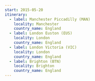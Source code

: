```yaml
---
start: 2015-05-20
itinerary:
  - label: Manchester Piccadilly (MAN)
    locality: Manchester
    country_name: England
  - label: London Euston (EUS)
    locality: London
    country_name: England
  - label: London Victoria (VIC)
    locality: London
    country_name: England
  - label: Brighton (BTN)
    locality: Brighton
    country_name: England
---
```

